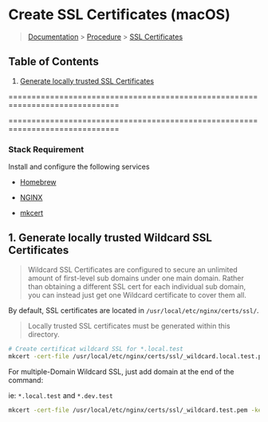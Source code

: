 # Create SSL Certificates (macOS)

> [Documentation](../../readme.md) > [Procedure](./../readme.md) > [SSL Certificates](ssl-certificates.md)

## Table of Contents
1. [Generate locally trusted SSL Certificates](#markdown-header-1-generate-locally-trusted-ssl-certificates)

==============================================================================

==============================================================================

### Stack Requirement
Install and configure the following services

- [Homebrew](../../installation/macos/homebrew.md)

- [NGINX](../../installation/macos/nginx.md)

- [mkcert](../../installation/macos/mkcert.md)

## 1. Generate locally trusted Wildcard SSL Certificates

> Wildcard SSL Certificates are configured to secure an unlimited amount of first-level sub domains under one main domain.
> Rather than obtaining a different SSL cert for each individual sub domain, you can instead just get one Wildcard certificate to cover them all.

By default, SSL certificates are located in `/usr/local/etc/nginx/certs/ssl/`.

> Locally trusted SSL certificates must be generated within this directory.

```bash
# Create certificat wildcard SSL for *.local.test
mkcert -cert-file /usr/local/etc/nginx/certs/ssl/_wildcard.local.test.pem -key-file /usr/local/etc/nginx/certs/ssl/_wildcard.local.test-key.pem "*.local.test"
```

For multiple-Domain Wildcard SSL, just add domain at the end of the command:

ie: `*.local.test` and `*.dev.test`
```bash
mkcert -cert-file /usr/local/etc/nginx/certs/ssl/_wildcard.test.pem -key-file /usr/local/etc/nginx/certs/ssl/_wildcard.test-key.pem "*.local.test" "*.dev.test"
```
